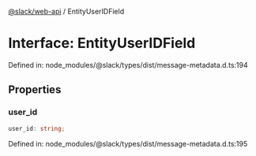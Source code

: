 [@slack/web-api](../index.md) / EntityUserIDField

# Interface: EntityUserIDField

Defined in: node\_modules/@slack/types/dist/message-metadata.d.ts:194

## Properties

### user\_id

```ts
user_id: string;
```

Defined in: node\_modules/@slack/types/dist/message-metadata.d.ts:195
